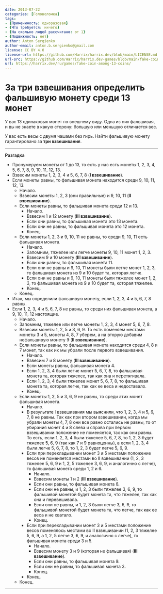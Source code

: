 ```yaml
---
date: 2013-07-22
categories: [Головоломка]
tags:
- {Применимость: одноразовая}
- {Что требуется: ничего}
- {На сколько людей рассчитано: от 1}
- {Подвижность: нет}
author: Anton Sergienko
author-email: anton.b.sergienko@gmail.com
license: CC BY 4.0
license-url: https://github.com/Harrix/harrix.dev/blob/main/LICENSE.md
url-src: https://github.com/Harrix/harrix.dev-games/blob/main/fake-coin-among-13-coins/fake-coin-among-13-coins.md
url: https://harrix.dev/ru/games/fake-coin-among-13-coins/
---
```


# За три взвешивания определить фальшивую монету среди 13 монет

У вас 13 одинаковых монет по внешнему виду. Одна из них фальшивая, и вы не знаете в какую сторону: большую или меньшую отличается вес.

У вас есть весы с двумя чашами без гирь. Найти фальшивую монету гарантировано за **три взвешивания**.

---

**Разгадка** <!-- !details -->

* Пронумеруем монеты от 1 до 13, то есть у нас есть монеты 1, 2, 3, 4, 5, 6, 7, 8, 9, 10, 11, 12, 13.
* Взвесим монеты 1, 2, 3, 4 и 5, 6, 7, 8 (**I взвешивание**).
* Если монеты равны, то фальшивая монета находится среди 9, 10, 11, 12, 13.
  * Начало.
  * Взвесим монеты 1, 2, 3 (они правильные) и 9, 10, 11 (**II взвешивание**).
  * Если монеты равны, то фальшивая монета среди 12 и 13.
    * Начало.
    * Взвесим 1 и 12 монету (**III взвешивание**).
    * Если они равны, то фальшивая монета это 13 монета.
    * Если они не равны, то фальшивая монета это 12 монета.
    * Конец.
  * Если монеты 1, 2, 3 и 9, 10, 11 не равны, то среди 9, 10, 11 есть фальшивая монета.
    * Начало.
    * Запомним, тяжелее или легче монеты 9, 10, 11 монет 1, 2, 3.
    * Взвесим 9 и 10 монету (**III взвешивание**).
    * Если они равны, то фальшивая монета 11.
    * Если они не равны и 9, 10, 11 монеты были легче монет 1, 2, 3, то фальшивая монета из 9 и 10 будет та, которая легче.
    * Если они не равны и 9, 10, 11 монеты были тяжелее монет 1, 2, 3, то фальшивая монета из 9 и 10 будет та, которая тяжелее.
    * Конец.
  * Конец.
* Итак, мы определили фальшивую монету, если 1, 2, 3, 4 и 5, 6, 7, 8 равны.
* Если 1, 2, 3, 4 и 5, 6, 7, 8 не равны, то среди них фальшивая монета, а 9, 10, 11, 12 настоящие.
  * Начало.
  * Запомним, тяжелее или легче монеты 1, 2, 3, 4 монет 5, 6, 7, 8.
  * Взвесим монеты 1, 2, 5 и 3, 6, 9. То есть поменяем местами монеты 3 и 5, монеты 4, 8, 7 уберем, а на вторую добавим нефальшивую монету 9 (**II взвешивание**).
  * Если монеты равны, то фальшивая монета находится среди 4, 8 и 7 монет, так как их мы убрали после первого взвешивания.
    * Начало.
    * Взвесим 7 и 8 монету (**III взвешивание**).
    * Если монеты равны, фальшивая монета 4.
    * Если 1, 2, 3, 4 были легче монет 5, 6, 7, 8, то фальшивая монета та, которая тяжелее, так как она и перетягивала.
    * Если 1, 2, 3, 4 были тяжелее монет 5, 6, 7, 8, то фальшивая монета та, которая легче, так как ее веса и недоставало.
    * Конец.
  * Если монеты 1, 2, 5 и 3, 6, 9 не равны, то среди этих монет фальшивая монета.
    * Начало.
    * В результате I взвешивания мы выяснили, что 1, 2, 3, 4 и 5, 6, 7, 8 не равны. Так как при втором взвешивании, когда мы убрали монеты 4, 7, 8 они все равно остались не равны, то от убирания монет 4 и 8 слева и справа при первом взвешивании положение не поменяется, так как они равны. То есть, если 1, 2, 3, 4 были тяжелее 5, 6, 7, 8, то 1, 2, 3 будет тяжелее 5, 6, 9 (так как 7 и 9 равноценны), а если 1, 2, 3, 4 были легче 5, 6, 7, 8, то 1, 2, 3 будет легче 5, 6, 9.
    * Если при перекладывании монет 3 и 5 местами положение весов не поменяется местами во II взвешивании (1, 2, 3 тяжелее 5, 6, 9 и 1, 2, 5 тяжелее 3, 6, 9, и аналогично с легче), то фальшивая монета среди 1, 2 и 6.
      * Начало.
      * Взвесим монеты 1 и 2 (**III взвешивание**).
      * Если они равны, то фальшивая монета 6.
      * Если они не равны, и 1, 2, 3 были тяжелее 3, 6, 9, то фальшивой монетой будет монета та, что тяжелее, так как она и перевешивала.
      * Если они не равны, и 1, 2, 3 были легче 3, 6, 9, то фальшивой монетой будет монета та, что легче, так как ее веса и не хватало.
      * Конец.
    * Если при перекладывании монет 3 и 5 местами положение весов поменялось местами во II взвешивании (1, 2, 3 тяжелее 5, 6, 9, а 1, 2, 5 легче 3, 6, 9, и аналогично с легче), то фальшивая монета среди 3 и 5.
      * Начало.
      * Взвесим монету 3 и 9 (которая не фальшивая) (**III взвешивание**).
      * Если они равны, то фальшивая монета 9.
      * Если они не равны, то фальшивая монета 3.
      * Конец.
    * Конец.
  * Конец.

---
